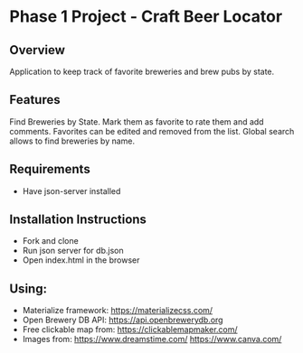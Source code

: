 # Phase 1 Project - Craft Beer Locator

## Overview

Application to keep track of favorite breweries and brew pubs by state. 

## Features

Find Breweries by State. Mark them as favorite to rate them and add comments. Favorites can be edited and removed from the list. Global search allows to find breweries by name.

## Requirements

- Have json-server installed

## Installation Instructions

- Fork and clone
- Run json server for db.json
- Open index.html in the browser


## Using:
- Materialize framework:
https://materializecss.com/
- Open Brewery DB API:
https://api.openbrewerydb.org
- Free clickable map from:
https://clickablemapmaker.com/
- Images from:
https://www.dreamstime.com/
https://www.canva.com/

